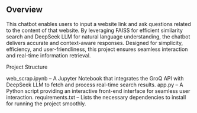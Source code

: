 ## Overview
This chatbot enables users to input a website link and ask questions related to the content of that website. By leveraging FAISS for efficient similarity search and DeepSeek LLM for natural language understanding, the chatbot delivers accurate and context-aware responses. Designed for simplicity, efficiency, and user-friendliness, this project ensures seamless interaction and real-time information retrieval.

Project Structure

web_scrap.ipynb – A Jupyter Notebook that integrates the GroQ API with DeepSeek LLM to fetch and process real-time search results.
app.py – A Python script providing an interactive front-end interface for seamless user interaction.
requirements.txt – Lists the necessary dependencies to install for running the project smoothly.